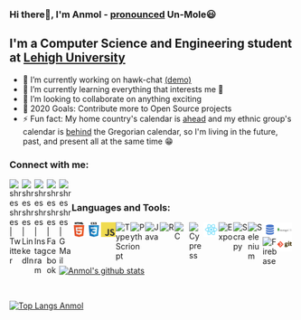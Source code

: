 ### Hi there👋, I'm Anmol - [pronounced](https://texttospeech.io/) Un-Mole😃

## I'm a Computer Science and Engineering student at [Lehigh University](https://www1.lehigh.edu/home)

- 🔭 I’m currently working on hawk-chat [(demo)](http://hawk-chat.netlify.app/)
- 🌱 I’m currently learning everything that interests me 🤣
- 👯 I’m looking to collaborate on anything exciting
- 🥅 2020 Goals: Contribute more to Open Source projects
- ⚡ Fun fact: My home country's calendar is [ahead](https://nepalicalendar.rat32.com/) and my ethnic group's calendar is [behind](https://en.wikipedia.org/wiki/Nepal_Sambat) the Gregorian calendar, so I'm living in the future, past, and present all at the same time 😁

### Connect with me:

[<img align="left" alt="shresshres | Twitter" width="22px" src="https://cdn.jsdelivr.net/npm/simple-icons@v3/icons/twitter.svg" />](https://twitter.com/dat_tweet_thoo)
[<img align="left" alt="shresshres | LinkedIn" width="22px" src="https://cdn.jsdelivr.net/npm/simple-icons@v3/icons/linkedin.svg" />](https://www.linkedin.com/in/shrestha-anmol/)
[<img align="left" alt="shresshres | Instagram" width="22px" src="https://cdn.jsdelivr.net/npm/simple-icons@v3/icons/instagram.svg" />](https://www.instagram.com/dat_pic_thou/)
[<img align="left" alt="shresshres | Facebook" width="22px" src="https://cdn.jsdelivr.net/npm/simple-icons@3.4.0/icons/facebook.svg" />](https://www.facebook.com/dat.post.thou)
[<img align="left" alt="shresshres | GMail" width="22px" src="https://cdn.jsdelivr.net/npm/simple-icons@3.4.0/icons/gmail.svg" />](mailto:shrestha.anmol.as@gmail.com?subject=Hi👋Anmol)

<br />

### Languages and Tools:

[<img align="left" alt="HTML5" width="26px" src="https://raw.githubusercontent.com/github/explore/80688e429a7d4ef2fca1e82350fe8e3517d3494d/topics/html/html.png" />](https://developer.mozilla.org/en-US/docs/Web/Guide/HTML/HTML5)
[<img align="left" alt="CSS3" width="26px" src="https://raw.githubusercontent.com/github/explore/80688e429a7d4ef2fca1e82350fe8e3517d3494d/topics/css/css.png" />](https://developer.mozilla.org/en-US/docs/Web/CSS)
[<img align="left" alt="JavaScript" width="26px" src="https://raw.githubusercontent.com/github/explore/80688e429a7d4ef2fca1e82350fe8e3517d3494d/topics/javascript/javascript.png" />](https://developer.mozilla.org/en-US/docs/Web/javascript)
[<img align="left" alt="TypeScript" width="26px" src="https://cdn.iconscout.com/icon/free/png-512/typescript-1174965.png" />](https://www.typescriptlang.org/)
[<img align="left" alt="Python" width="26px" src="https://upload.wikimedia.org/wikipedia/commons/thumb/c/c3/Python-logo-notext.svg/768px-Python-logo-notext.svg.png" />](https://www.python.org/)
[<img align="left" alt="Java" width="26px" src="https://b7.pngbarn.com/png/933/14/java-programming-language-computer-programming-object-oriented-programming-programmer-java-png-clip-art.png" />](https://www.java.com/en/)
[<img align="left" alt="R" width="26px" src="https://upload.wikimedia.org/wikipedia/commons/thumb/1/1b/R_logo.svg/724px-R_logo.svg.png" />](https://www.r-project.org/)
[<img align="left" alt="C" width="26px" src="https://www.techbaz.org/Course/img/c-logo.png" />](https://www.tutorialspoint.com/cprogramming/c_overview.htm)
[<img align="left" alt="Cypress" width="26px" src="https://cdn.jsdelivr.net/npm/simple-icons@3.4.0/icons/cypress.svg" />](https://www.cypress.io/)
[<img align="left" alt="React" width="26px" src="https://raw.githubusercontent.com/github/explore/80688e429a7d4ef2fca1e82350fe8e3517d3494d/topics/react/react.png" />](https://reactjs.org/)
[<img align="left" alt="Expo" width="26px" src="https://is3-ssl.mzstatic.com/image/thumb/Purple113/v4/fe/86/6c/fe866cc3-62d1-cb5d-43be-96977132f418/AppIcon-0-0-1x_U007emarketing-0-0-0-7-0-0-sRGB-0-0-0-GLES2_U002c0-512MB-85-220-0-0.png/246x0w.png" />](https://expo.io/learn)
[<img align="left" alt="Scrapy" width="26px" src="https://blog.scrapinghub.com/hs-fs/hubfs/Imported_Blog_Media/scrapy.png?width=300&name=scrapy.png" />](https://scrapy.org/)
[<img align="left" alt="Selenium" width="26px" src="https://upload.wikimedia.org/wikipedia/commons/d/d5/Selenium_Logo.png" />](https://selenium-python.readthedocs.io/)
[<img align="left" alt="SQL" width="26px" src="https://raw.githubusercontent.com/github/explore/80688e429a7d4ef2fca1e82350fe8e3517d3494d/topics/sql/sql.png" />](https://www.w3schools.com/sql/)
[<img align="left" alt="MongoDB" width="26px" src="https://raw.githubusercontent.com/github/explore/80688e429a7d4ef2fca1e82350fe8e3517d3494d/topics/mongodb/mongodb.png" />](https://www.mongodb.com/)
[<img align="left" alt="Firebase" width="26px" src="https://cdn4.iconfinder.com/data/icons/google-i-o-2016/512/google_firebase-2-512.png" />](https://firebase.google.com/)
[<img align="left" alt="Git" width="26px" src="https://raw.githubusercontent.com/github/explore/80688e429a7d4ef2fca1e82350fe8e3517d3494d/topics/git/git.png" />](https://git-scm.com/)

<br />
<br />
<br />

[![Anmol's github stats](https://github-readme-stats.vercel.app/api?username=shresshres&count_private=true&show_icons=true&theme=dark)](https://github.com/anuraghazra/github-readme-stats)

<br />

[![Top Langs Anmol](https://github-readme-stats.vercel.app/api/top-langs/?username=shresshres)](https://github.com/anuraghazra/github-readme-stats)
